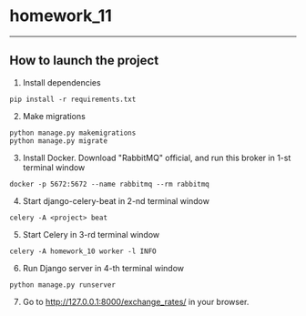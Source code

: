 # homework_11

---
## How to launch the project

1. Install dependencies
```
pip install -r requirements.txt
```

2. Make migrations
```
python manage.py makemigrations
python manage.py migrate
```

3. Install Docker. Download "RabbitMQ" official, and run this broker in 1-st terminal window
```
docker -p 5672:5672 --name rabbitmq --rm rabbitmq
```

4. Start django-celery-beat in 2-nd terminal window
```
celery -A <project> beat
```

5. Start Celery in 3-rd terminal window
```
celery -A homework_10 worker -l INFO
```

6. Run Django server in 4-th terminal window
```
python manage.py runserver
```

7. Go to http://127.0.0.1:8000/exchange_rates/ in your browser.
